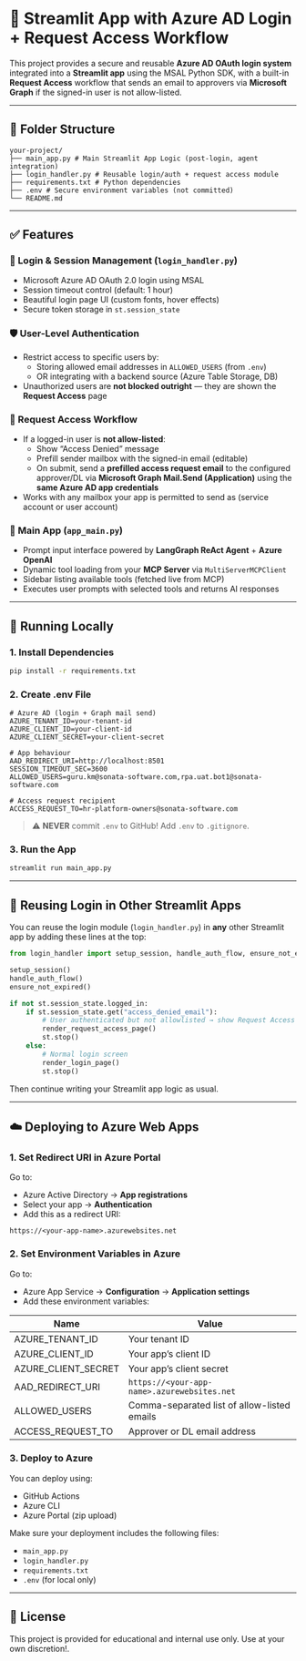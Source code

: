# 🚀 Streamlit App with Azure AD Login + Request Access Workflow

This project provides a secure and reusable **Azure AD OAuth login system** integrated into a **Streamlit app** using the MSAL Python SDK, with a built-in **Request Access** workflow that sends an email to approvers via **Microsoft Graph** if the signed-in user is not allow-listed.

---

## 📁 Folder Structure


```
your-project/
├── main_app.py # Main Streamlit App Logic (post-login, agent integration)
├── login_handler.py # Reusable login/auth + request access module
├── requirements.txt # Python dependencies
├── .env # Secure environment variables (not committed)
└── README.md
```


---

## ✅ Features

### 🔐 Login & Session Management (`login_handler.py`)
- Microsoft Azure AD OAuth 2.0 login using MSAL
- Session timeout control (default: 1 hour)
- Beautiful login page UI (custom fonts, hover effects)
- Secure token storage in `st.session_state`

### 🛡️ User-Level Authentication
- Restrict access to specific users by:
  - Storing allowed email addresses in `ALLOWED_USERS` (from `.env`)
  - OR integrating with a backend source (Azure Table Storage, DB)
- Unauthorized users are **not blocked outright** — they are shown the **Request Access** page

### 📩 Request Access Workflow
- If a logged-in user is **not allow-listed**:
  - Show “Access Denied” message
  - Prefill sender mailbox with the signed-in email (editable)
  - On submit, send a **prefilled access request email** to the configured approver/DL via **Microsoft Graph Mail.Send (Application)** using the **same Azure AD app credentials**
- Works with any mailbox your app is permitted to send as (service account or user account)

### 🧠 Main App (`app_main.py`)
- Prompt input interface powered by **LangGraph ReAct Agent** + **Azure OpenAI**
- Dynamic tool loading from your **MCP Server** via `MultiServerMCPClient`
- Sidebar listing available tools (fetched live from MCP)
- Executes user prompts with selected tools and returns AI responses

---

## 🧪 Running Locally

### 1. Install Dependencies
```bash
pip install -r requirements.txt
```
### 2. Create .env File

```env
# Azure AD (login + Graph mail send)
AZURE_TENANT_ID=your-tenant-id
AZURE_CLIENT_ID=your-client-id
AZURE_CLIENT_SECRET=your-client-secret

# App behaviour
AAD_REDIRECT_URI=http://localhost:8501
SESSION_TIMEOUT_SEC=3600
ALLOWED_USERS=guru.km@sonata-software.com,rpa.uat.bot1@sonata-software.com

# Access request recipient
ACCESS_REQUEST_TO=hr-platform-owners@sonata-software.com

```

> ⚠️ **NEVER** commit `.env` to GitHub! Add `.env` to `.gitignore`.

### 3. Run the App

```bash
streamlit run main_app.py
```

---

## 🔁 Reusing Login in Other Streamlit Apps

You can reuse the login module (`login_handler.py`) in **any** other Streamlit app by adding these lines at the top:

```python
from login_handler import setup_session, handle_auth_flow, ensure_not_expired, render_login_page, render_request_access_page

setup_session()
handle_auth_flow()
ensure_not_expired()

if not st.session_state.logged_in:
    if st.session_state.get("access_denied_email"):
        # User authenticated but not allowlisted → show Request Access flow
        render_request_access_page()
        st.stop()
    else:
        # Normal login screen
        render_login_page()
        st.stop()
```

Then continue writing your Streamlit app logic as usual.

---

## ☁️ Deploying to Azure Web Apps

### 1. Set Redirect URI in Azure Portal

Go to:
- Azure Active Directory → **App registrations**
- Select your app → **Authentication**
- Add this as a redirect URI:

```
https://<your-app-name>.azurewebsites.net
```

### 2. Set Environment Variables in Azure

Go to:
- Azure App Service → **Configuration** → **Application settings**
- Add these environment variables:

| Name                  | Value                                       |
| --------------------- | ------------------------------------------- |
| AZURE_TENANT_ID       | Your tenant ID                              |
| AZURE_CLIENT_ID       | Your app’s client ID                        |
| AZURE_CLIENT_SECRET   | Your app’s client secret                    |
| AAD_REDIRECT_URI      | `https://<your-app-name>.azurewebsites.net` |
| ALLOWED_USERS         | Comma-separated list of allow-listed emails |
| ACCESS_REQUEST_TO     | Approver or DL email address                |

### 3. Deploy to Azure

You can deploy using:
- GitHub Actions
- Azure CLI
- Azure Portal (zip upload)

Make sure your deployment includes the following files:
- `main_app.py`
- `login_handler.py`
- `requirements.txt`
- `.env` (for local only)

---

## 📜 License

This project is provided for educational and internal use only. Use at your own discretion!.